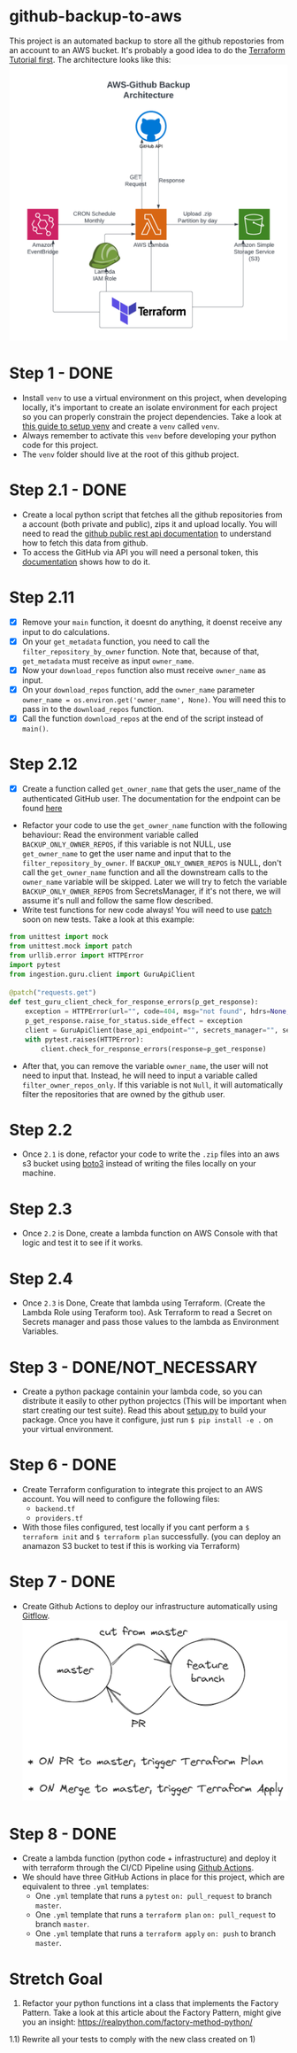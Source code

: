 # github-backup-to-aws

This project is an automated backup to store all the github repostories from an account to an AWS bucket. It's probably a good idea to do the [Terraform Tutorial first](https://developer.hashicorp.com/terraform/tutorials/aws-get-started). The architecture looks like this:
![architecture](diagrams/github-backup.png)

# Step 1 - DONE

* Install `venv` to use a virtual environment on this project, when developing locally, it's important to create an isolate environment for each project so you can properly constrain the project dependencies. Take a look at [this guide to setup venv](https://www.digitalocean.com/community/tutorials/how-to-install-python-3-and-set-up-a-programming-environment-on-ubuntu-20-04-quickstart) and create a `venv` called `venv`.
* Always remember to activate this `venv` before developing your python code for this project.
* The `venv` folder should live at the root of this github project.

# Step 2.1 - DONE

* Create a local python script that fetches all the github repositories from a account (both private and public), zips it and upload locally. You will need to read the [github public rest api documentation](https://docs.github.com/en/rest) to understand how to fetch this data from github.
* To access the GitHub via API you will need a personal token, this [documentation](https://docs.github.com/en/authentication/keeping-your-account-and-data-secure/managing-your-personal-access-tokens#creating-a-personal-access-token-classic) shows how to do it.

# Step 2.11

* [x] Remove your `main` function, it doesnt do anything, it doenst receive any input to do calculations.
* [x] On your `get_metadata` function, you need to call the `filter_repository_by_owner` function. Note that, because of that, `get_metadata` must receive as input `owner_name`.
* [x] Now your `download_repos` function also must receive `owner_name` as input.
* [x] On your `download_repos` function, add the `owner_name` parameter
`owner_name = os.environ.get('owner_name', None)`. You will need this to pass in to the `download_repos` function.
* [x] Call the function `download_repos` at the end of the script instead of `main()`.

# Step 2.12

* [x] Create a function called `get_owner_name` that gets the user_name of the authenticated GitHub user. The documentation for the endpoint can be found [here](https://docs.github.com/en/free-pro-team@latest/rest/users/users?apiVersion=2022-11-28#get-the-authenticated-user)
* Refactor your code to use the `get_owner_name` function with the following behaviour: Read the environment variable called `BACKUP_ONLY_OWNER_REPOS`, if this variable is not NULL, use `get_owner_name` to get the user name and input that to the `filter_repository_by_owner`. If `BACKUP_ONLY_OWNER_REPOS` is NULL, don't call the `get_owner_name` function and all the downstream calls to the `owner_name` variable will be skipped. Later we will try to fetch the variable `BACKUP_ONLY_OWNER_REPOS` from SecretsManager, if it's not there, we will assume it's null and follow the same flow described.
* Write test functions for new code always! You will need to use [patch](https://docs.python.org/3/library/unittest.mock.html) soon on new tests. Take a look at this example:

```python
from unittest import mock
from unittest.mock import patch
from urllib.error import HTTPError
import pytest
from ingestion.guru.client import GuruApiClient

@patch("requests.get")
def test_guru_client_check_for_response_errors(p_get_response):
    exception = HTTPError(url="", code=404, msg="not found", hdrs=None, fp=None)
    p_get_response.raise_for_status.side_effect = exception
    client = GuruApiClient(base_api_endpoint="", secrets_manager="", secret_path="")
    with pytest.raises(HTTPError):
        client.check_for_response_errors(response=p_get_response)
```

* After that, you can remove the variable `owner_name`, the user will not need to input that. Instead, he will need to input a variable called `filter_owner_repos_only`. If this variable is not `Null`, it will automatically filter the repositories that are owned by the github user.

# Step 2.2

* Once `2.1` is done, refactor your code to write the `.zip` files into an aws s3 bucket using [boto3](https://boto3.amazonaws.com/v1/documentation/api/latest/index.html) instead of writing the files locally on your machine.

# Step 2.3

* Once `2.2` is Done, create a lambda function on AWS Console with that logic and test it to see if it works.

# Step 2.4

* Once `2.3` is Done, Create that lambda using Terraform. (Create the Lambda Role using Teraform too). Ask Terraform to read a Secret on Secrets manager and pass those values to the lambda as Environment Variables.

# Step 3 - DONE/NOT_NECESSARY

* Create a python package containin your lambda code, so you can distribute it easily to other python projectcs (This will be important when start creating our test suite). Read this about [setup.py](https://www.geeksforgeeks.org/what-is-setup-py-in-python/) to build your package. Once you have it configure, just run `$ pip install -e .` on your virtual environment.

# Step 6 - DONE

* Create Terraform configuration to integrate this project to an AWS account. You will need to configure the following files:
  * `backend.tf`
  * `providers.tf`
* With those files configured, test locally if you cant perform a `$ terraform init` and `$ terraform plan` successfully. (you can deploy an anamazon S3 bucket to test if this is working via Terraform)

# Step 7 - DONE

* Create Github Actions to deploy our infrastructure automatically using [Gitflow](https://www.atlassian.com/br/git/tutorials/comparing-workflows/gitflow-workflow).
![architecture](diagrams/gitflow-simplified.png)

# Step 8 - DONE

* Create a lambda function (python code + infrastructure) and deploy it with terraform through the CI/CD Pipeline using [Github Actions](https://docs.github.com/en/actions).
* We should have three GitHub Actions in place for this project, which are equivalent to three `.yml` templates:
  * One `.yml` template that runs a `pytest` `on: pull_request` to branch `master`.
  * One `.yml` template that runs a `terraform plan` `on: pull_request` to branch `master`.
  * One `.yml` template that runs a `terraform apply` `on: push` to branch `master`.

# Stretch Goal

1) Refactor your python functions int a class that implements the Factory Pattern. Take a look at this article about the Factory Pattern, might give you an insight: <https://realpython.com/factory-method-python/>

1.1) Rewrite all your tests to comply with the new class created on 1)
